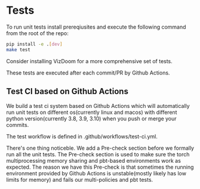 # Tests

To run unit tests install prereqiusites and
execute the following command from the root of the repo: 

```bash
pip install -e .[dev]
make test
```

Consider installing VizDoom for a more comprehensive set of tests.

These tests are executed after each commit/PR by Github Actions. 

## Test CI based on Github Actions
We build a test ci system based on Github Actions which will automatically run unit tests on different os(currently linux and macos) with different python version(currently 3.8, 3.9, 3.10) when you push or merge your commits.

The test workflow is defined in .github/workflows/test-ci.yml.

There's one thing noticeble. We add a Pre-check section before we formally run all the unit tests. The Pre-check section is used to make sure the torch multiprocessing memory sharing and pbt-based environments work as expected. The reason we have this Pre-check is that sometimes the running environment provided by Github Actions is unstable(mostly likely has low limits for memory) and fails our multi-policies and pbt tests.
